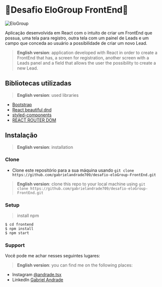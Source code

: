 # 🌟Desafio EloGroup FrontEnd🌟

![EloGroup](https://media-exp1.licdn.com/dms/image/C4D0BAQFOI2A5lb54rQ/company-logo_200_200/0?e=2159024400&v=beta&t=pCkoeIrfnOZ_JSyEEk7EUxJr0WWzS9cCqezTBhFINSE)

Aplicação desenvolvida em React com o intuito de criar um FrontEnd que possua, uma tela para registro, outra tela com um painel de Leads e um campo que conceda ao usuário a possibilidade de criar um novo Lead.
> **English version**: 
> application developed with React in order to create a FrontEnd that has, a screen for registration, another screen with a Leads panel and a field that allows the user the possibility to create a new Lead.

## Bibliotecas utilizadas
> **English version**:
> used libraries

- [Bootstrap](https://getbootstrap.com/)
- [React beautiful dnd](https://github.com/atlassian/react-beautiful-dnd)
- [styled-components](https://styled-components.com/)
- [REACT ROUTER DOM](https://reactrouter.com/)

## Instalação
> **English version**:
> installation

### Clone
- Clone este repositório para a sua máquina usando `git clone https://github.com/gabrielandrade709/desafio-eloGroup-FrontEnd.git`
> **English version**:
> clone this repo to your local machine using `git clone https://github.com/gabrielandrade709/desafio-eloGroup-FrontEnd.git`

### Setup
> install npm
```
$ cd frontend
$ npm install
$ npm start
```

### Support
Você pode me achar nesses seguintes lugares:
> **English version**:
> you can find me on the following places:

- Instagram [@andrade.tsx](https://www.instagram.com/andrade.tsx/)
- LinkedIn [Gabriel Andrade](https://www.linkedin.com/in/gabriel-andrade-911918184/)
